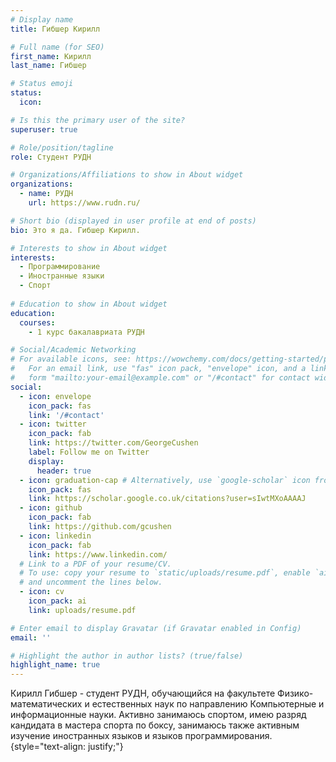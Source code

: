 ```yaml
---
# Display name
title: Гибшер Кирилл 

# Full name (for SEO)
first_name: Кирилл
last_name: Гибшер

# Status emoji
status:
  icon: 

# Is this the primary user of the site?
superuser: true

# Role/position/tagline
role: Студент РУДН

# Organizations/Affiliations to show in About widget
organizations:
  - name: РУДН
    url: https://www.rudn.ru/

# Short bio (displayed in user profile at end of posts)
bio: Это я да. Гибшер Кирилл.

# Interests to show in About widget
interests:
  - Программирование
  - Иностранные языки 
  - Спорт 
  
# Education to show in About widget
education:
  courses:
    - 1 курс бакалавриата РУДН

# Social/Academic Networking
# For available icons, see: https://wowchemy.com/docs/getting-started/page-builder/#icons
#   For an email link, use "fas" icon pack, "envelope" icon, and a link in the
#   form "mailto:your-email@example.com" or "/#contact" for contact widget.
social:
  - icon: envelope
    icon_pack: fas
    link: '/#contact'
  - icon: twitter
    icon_pack: fab
    link: https://twitter.com/GeorgeCushen
    label: Follow me on Twitter
    display:
      header: true
  - icon: graduation-cap # Alternatively, use `google-scholar` icon from `ai` icon pack
    icon_pack: fas
    link: https://scholar.google.co.uk/citations?user=sIwtMXoAAAAJ
  - icon: github
    icon_pack: fab
    link: https://github.com/gcushen
  - icon: linkedin
    icon_pack: fab
    link: https://www.linkedin.com/
  # Link to a PDF of your resume/CV.
  # To use: copy your resume to `static/uploads/resume.pdf`, enable `ai` icons in `params.yaml`,
  # and uncomment the lines below.
  - icon: cv
    icon_pack: ai
    link: uploads/resume.pdf

# Enter email to display Gravatar (if Gravatar enabled in Config)
email: ''

# Highlight the author in author lists? (true/false)
highlight_name: true
---
```


Кирилл Гибшер - студент РУДН, обучающийся на факультете Физико-математических и естественных наук по направлению Компьютерные и информационные науки. Активно занимаюсь спортом, имею разряд кандидата в мастера спорта по боксу, занимаюсь также активным изучение иностранных языков и языков программирования. 
{style="text-align: justify;"}
